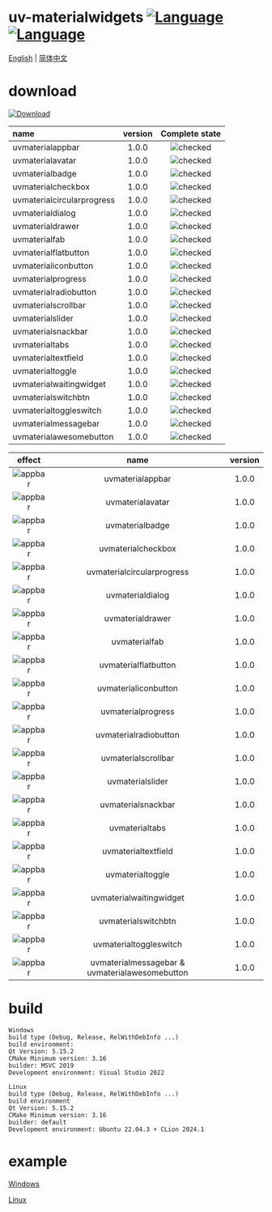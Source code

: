 ﻿# uv-materialwidgets [![Language](https://img.shields.io/badge/language-c++-brightgreen.svg)](https://github.com/crucal-crucal/uv-materialwidgets.git) [![Language](https://img.shields.io/badge/language-cmake-brightgreen.svg)](https://github.com/crucal-crucal/uv-materialwidgets.git)

[English](README.md) | [简体中文](docs/README.cn.md)

# download

[![Download](https://img.shields.io/badge/download-v1.0.0-blue.svg)](https://github.com/crucal-crucal/uv-materialwidgets/releases/tag/v1.0.0)

| name                       | version |                 Complete state                  |
|:---------------------------|:-------:|:-----------------------------------------------:|
| uvmaterialappbar           |  1.0.0  | ![checked](docs/resource/svg/finished_16px.svg) |
| uvmaterialavatar           |  1.0.0  | ![checked](docs/resource/svg/finished_16px.svg) |
| uvmaterialbadge            |  1.0.0  | ![checked](docs/resource/svg/finished_16px.svg) |
| uvmaterialcheckbox         |  1.0.0  | ![checked](docs/resource/svg/finished_16px.svg) |
| uvmaterialcircularprogress |  1.0.0  | ![checked](docs/resource/svg/finished_16px.svg) |
| uvmaterialdialog           |  1.0.0  | ![checked](docs/resource/svg/finished_16px.svg) |
| uvmaterialdrawer           |  1.0.0  | ![checked](docs/resource/svg/finished_16px.svg) |
| uvmaterialfab              |  1.0.0  | ![checked](docs/resource/svg/finished_16px.svg) |
| uvmaterialflatbutton       |  1.0.0  | ![checked](docs/resource/svg/finished_16px.svg) |
| uvmaterialiconbutton       |  1.0.0  | ![checked](docs/resource/svg/finished_16px.svg) |
| uvmaterialprogress         |  1.0.0  | ![checked](docs/resource/svg/finished_16px.svg) |
| uvmaterialradiobutton      |  1.0.0  | ![checked](docs/resource/svg/finished_16px.svg) |
| uvmaterialscrollbar        |  1.0.0  | ![checked](docs/resource/svg/finished_16px.svg) |
| uvmaterialslider           |  1.0.0  | ![checked](docs/resource/svg/finished_16px.svg) |
| uvmaterialsnackbar         |  1.0.0  | ![checked](docs/resource/svg/finished_16px.svg) |
| uvmaterialtabs             |  1.0.0  | ![checked](docs/resource/svg/finished_16px.svg) |
| uvmaterialtextfield        |  1.0.0  | ![checked](docs/resource/svg/finished_16px.svg) |
| uvmaterialtoggle           |  1.0.0  | ![checked](docs/resource/svg/finished_16px.svg) |
| uvmaterialwaitingwidget    |  1.0.0  | ![checked](docs/resource/svg/finished_16px.svg) |
| uvmaterialswitchbtn        |  1.0.0  | ![checked](docs/resource/svg/finished_16px.svg) |
| uvmaterialtoggleswitch     |  1.0.0  | ![checked](docs/resource/svg/finished_16px.svg) |
| uvmaterialmessagebar       |  1.0.0  | ![checked](docs/resource/svg/finished_16px.svg) |
| uvmaterialawesomebutton    |  1.0.0  | ![checked](docs/resource/svg/finished_16px.svg) |

|                           effect                            |                      name                      | version |
|:-----------------------------------------------------------:|:----------------------------------------------:|:-------:|
|      ![appbar](docs/resource/gif/uvmaterialappbar.gif)      |                uvmaterialappbar                |  1.0.0  |
|      ![appbar](docs/resource/gif/uvmaterialavatar.gif)      |                uvmaterialavatar                |  1.0.0  |
|      ![appbar](docs/resource/gif/uvmaterialbadge.gif)       |                uvmaterialbadge                 |  1.0.0  |
|     ![appbar](docs/resource/gif/uvmaterialcheckbox.gif)     |               uvmaterialcheckbox               |  1.0.0  |
| ![appbar](docs/resource/gif/uvmaterialcircularprogress.gif) |           uvmaterialcircularprogress           |  1.0.0  |
|      ![appbar](docs/resource/gif/uvmaterialdialog.gif)      |                uvmaterialdialog                |  1.0.0  |
|      ![appbar](docs/resource/gif/uvmaterialdrawer.gif)      |                uvmaterialdrawer                |  1.0.0  |
|       ![appbar](docs/resource/gif/uvmaterialfab.gif)        |                 uvmaterialfab                  |  1.0.0  |
|    ![appbar](docs/resource/gif/uvmaterialflatbutton.gif)    |              uvmaterialflatbutton              |  1.0.0  |
|    ![appbar](docs/resource/gif/uvmaterialiconbutton.gif)    |              uvmaterialiconbutton              |  1.0.0  |
|     ![appbar](docs/resource/gif/uvmaterialprogress.gif)     |               uvmaterialprogress               |  1.0.0  |
|   ![appbar](docs/resource/gif/uvmaterialradiobutton.gif)    |             uvmaterialradiobutton              |  1.0.0  |
|    ![appbar](docs/resource/gif/uvmaterialscrollbar.gif)     |              uvmaterialscrollbar               |  1.0.0  |
|      ![appbar](docs/resource/gif/uvmaterialslider.gif)      |                uvmaterialslider                |  1.0.0  |
|     ![appbar](docs/resource/gif/uvmaterialsnackbar.gif)     |               uvmaterialsnackbar               |  1.0.0  |
|       ![appbar](docs/resource/gif/uvmaterialtabs.gif)       |                 uvmaterialtabs                 |  1.0.0  |
|    ![appbar](docs/resource/gif/uvmaterialtextfield.gif)     |              uvmaterialtextfield               |  1.0.0  |
|      ![appbar](docs/resource/gif/uvmaterialtoggle.gif)      |                uvmaterialtoggle                |  1.0.0  |
|  ![appbar](docs/resource/gif/uvmaterialwaitingwidget.gif)   |            uvmaterialwaitingwidget             |  1.0.0  |
|    ![appbar](docs/resource/gif/uvmaterialswitchbtn.gif)     |              uvmaterialswitchbtn               |  1.0.0  |
|   ![appbar](docs/resource/gif/uvmaterialtoggleswitch.gif)   |             uvmaterialtoggleswitch             |  1.0.0  |
|    ![appbar](docs/resource/gif/uvmaterialmessagebar.gif)    | uvmaterialmessagebar & uvmaterialawesomebutton |  1.0.0  |

# build
```
Windows
build type (Debug, Release, RelWithDebInfo ...)
build environment: 
Qt Version: 5.15.2
CMake Minimum version: 3.16
builder: MSVC 2019
Development environment: Visual Studio 2022

Linux
build type (Debug, Release, RelWithDebInfo ...)
build environment
Qt Version: 5.15.2
CMake Minimum version: 3.16
builder: default
Development environment: Ubuntu 22.04.3 + CLion 2024.1
```
# example
[Windows](docs/build-win.md)

[Linux](docs/build-linux.md)